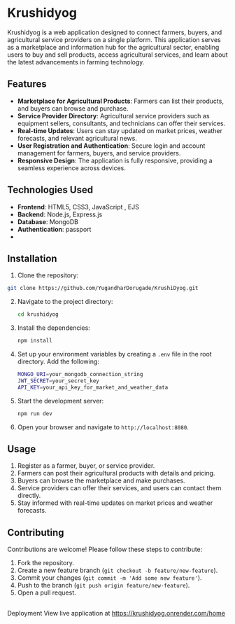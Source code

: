 
# Krushidyog

Krushidyog is a web application designed to connect farmers, buyers, and agricultural service providers on a single platform. This application serves as a marketplace and information hub for the agricultural sector, enabling users to buy and sell products, access agricultural services, and learn about the latest advancements in farming technology.

## Features

- **Marketplace for Agricultural Products**: Farmers can list their products, and buyers can browse and purchase.
- **Service Provider Directory**: Agricultural service providers such as equipment sellers, consultants, and technicians can offer their services.
- **Real-time Updates**: Users can stay updated on market prices, weather forecasts, and relevant agricultural news.
- **User Registration and Authentication**: Secure login and account management for farmers, buyers, and service providers.
- **Responsive Design**: The application is fully responsive, providing a seamless experience across devices.
  
## Technologies Used

- **Frontend**:  HTML5, CSS3, JavaScript , EJS 
- **Backend**: Node.js, Express.js
- **Database**: MongoDB
- **Authentication**: passport
- 

## Installation

1. Clone the repository:
```bash
git clone https://github.com/YugandharDorugade/KrushiDyog.git
```

2. Navigate to the project directory:

   ```bash
   cd krushidyog
   ```

3. Install the dependencies:

   ```bash
   npm install
   ```

4. Set up your environment variables by creating a `.env` file in the root directory. Add the following:

   ```bash
   MONGO_URI=your_mongodb_connection_string
   JWT_SECRET=your_secret_key
   API_KEY=your_api_key_for_market_and_weather_data
   ```

5. Start the development server:

   ```bash
   npm run dev
   ```

6. Open your browser and navigate to `http://localhost:8080`.

## Usage

1. Register as a farmer, buyer, or service provider.
2. Farmers can post their agricultural products with details and pricing.
3. Buyers can browse the marketplace and make purchases.
4. Service providers can offer their services, and users can contact them directly.
5. Stay informed with real-time updates on market prices and weather forecasts.

## Contributing

Contributions are welcome! Please follow these steps to contribute:

1. Fork the repository.
2. Create a new feature branch (`git checkout -b feature/new-feature`).
3. Commit your changes (`git commit -m 'Add some new feature'`).
4. Push to the branch (`git push origin feature/new-feature`).
5. Open a pull request.

##
Deployment
View live application at https://krushidyog.onrender.com/home







